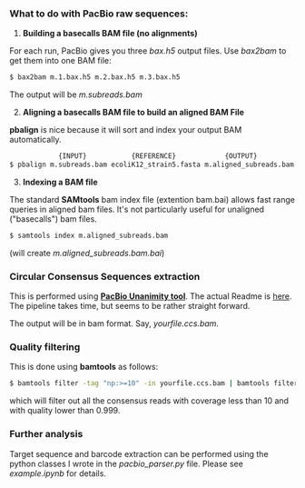### What to do with PacBio raw sequences:

1) **Building a basecalls BAM file (no alignments)**

For each run, PacBio gives you three <i>bax.h5</i> output files. Use <i>bax2bam</i> to get them into one BAM file:

~~~bash
$ bax2bam m.1.bax.h5 m.2.bax.h5 m.3.bax.h5
~~~

The output will be <i>m.subreads.bam</i>


2) **Aligning a basecalls BAM file to build an aligned BAM File**

__pbalign__ is nice because it will sort and index your output BAM automatically.

~~~bash
            {INPUT}           {REFERENCE}            {OUTPUT}
$ pbalign m.subreads.bam ecoliK12_strain5.fasta m.aligned_subreads.bam
~~~

3) **Indexing a BAM file**

The standard __SAMtools__ bam index file (extention bam.bai) allows fast range queries in aligned bam files. It's not particularly useful for unaligned ("basecalls") bam files.

~~~bash
$ samtools index m.aligned_subreads.bam
~~~

(will create <i>m.aligned_subreads.bam.bai</i>)


### Circular Consensus Sequences extraction

This is performed using [__PacBio Unanimity tool__](https://github.com/PacificBiosciences/unanimity). The actual Readme is [here](https://github.com/PacificBiosciences/unanimity/blob/develop/doc/PBCCS.md). The pipeline takes time, but seems to be rather straight forward.

The output will be in bam format. Say, <i>yourfile.ccs.bam</i>.


### Quality filtering

This is done using __bamtools__ as follows:

~~~bash
$ bamtools filter -tag "np:>=10" -in yourfile.ccs.bam | bamtools filter -tag "rq>0.999" | bamtools convert -format fastq -out yourfile.fastq
~~~

which will filter out all the consensus reads with coverage less than 10 and with quality lower than 0.999.


### Further analysis

Target sequence and barcode extraction can be performed using the python classes I wrote in the <i>pacbio_parser.py</i> file. Please see <i>example.ipynb</i> for details.

